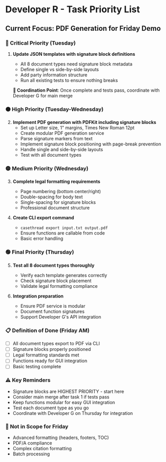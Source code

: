 # Developer R - Task Priority List

## Current Focus: PDF Generation for Friday Demo

### 🔴 Critical Priority (Tuesday)
1. **Update JSON templates with signature block definitions**
   - All 8 document types need signature block metadata
   - Define single vs side-by-side layouts
   - Add party information structure
   - Run all existing tests to ensure nothing breaks
   
   **🤝 Coordination Point**: Once complete and tests pass, coordinate with Developer G for main merge

### 🟠 High Priority (Tuesday-Wednesday)
2. **Implement PDF generation with PDFKit including signature blocks**
   - Set up Letter size, 1" margins, Times New Roman 12pt
   - Create modular PDF generation service
   - Parse signature markers from text
   - Implement signature block positioning with page-break prevention
   - Handle single and side-by-side layouts
   - Test with all document types

### 🟡 Medium Priority (Wednesday)
3. **Complete legal formatting requirements**
   - Page numbering (bottom center/right)
   - Double-spacing for body text
   - Single-spacing for signature blocks
   - Professional document structure

4. **Create CLI export command**
   - `casethread export input.txt output.pdf`
   - Ensure functions are callable from code
   - Basic error handling

### 🟢 Final Priority (Thursday)
5. **Test all 8 document types thoroughly**
   - Verify each template generates correctly
   - Check signature block placement
   - Validate legal formatting compliance

6. **Integration preparation**
   - Ensure PDF service is modular
   - Document function signatures
   - Support Developer G's API integration

### 📋 Definition of Done (Friday AM)
- [ ] All document types export to PDF via CLI
- [ ] Signature blocks properly positioned
- [ ] Legal formatting standards met
- [ ] Functions ready for GUI integration
- [ ] Basic testing complete

### ⚠️ Key Reminders
- Signature blocks are HIGHEST PRIORITY - start here
- Consider main merge after task 1 if tests pass
- Keep functions modular for easy GUI integration
- Test each document type as you go
- Coordinate with Developer G on Thursday for integration

### 🚫 Not in Scope for Friday
- Advanced formatting (headers, footers, TOC)
- PDF/A compliance
- Complex citation formatting
- Batch processing 